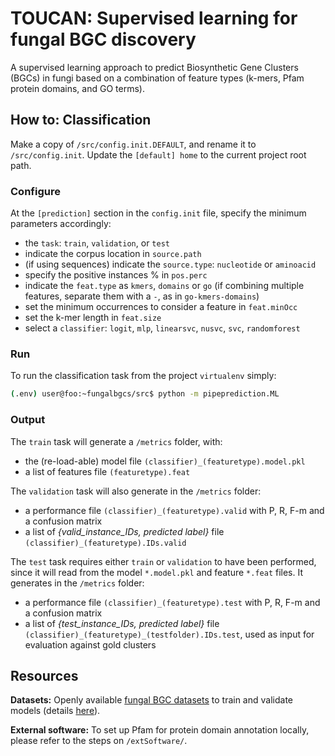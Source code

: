 # **TOUCAN: Supervised learning for fungal BGC discovery**

A supervised learning approach to predict Biosynthetic Gene Clusters (BGCs) in fungi based on a combination of feature types (k-mers, Pfam protein domains, and GO terms). 

## **How to: Classification**

Make a copy of `/src/config.init.DEFAULT`, and rename it to `/src/config.init`. Update the `[default] home` to the current project root path.

### **Configure**

At the `[prediction]` section  in the `config.init` file, specify the minimum parameters accordingly:

- the `task`: `train`, `validation`, or `test` 
- indicate the corpus location in `source.path`
- (if using sequences) indicate the `source.type`: `nucleotide` or `aminoacid`
- specify the positive instances % in `pos.perc`
- indicate the `feat.type` as `kmers`, `domains` or `go` (if combining multiple features, separate them with a `-`, as in `go-kmers-domains`)
- set the minimum occurrences to consider a feature in `feat.minOcc`
- set the k-mer length in `feat.size`
- select a `classifier`: `logit`, `mlp`, `linearsvc`, `nusvc`, `svc`, `randomforest`

### **Run**

To run the classification task from the project `virtualenv` simply:

```bash
(.env) user@foo:~fungalbgcs/src$ python -m pipeprediction.ML
```

### **Output**

The `train` task will generate a `/metrics` folder, with:

- the (re-load-able) model file `(classifier)_(featuretype).model.pkl`
- a list of features file `(featuretype).feat`

The `validation` task will also generate in the `/metrics` folder:

- a performance file `(classifier)_(featuretype).valid` with P, R, F-m and a confusion matrix
- a list of *{valid_instance_IDs, predicted label}* file `(classifier)_(featuretype).IDs.valid`

The `test` task requires either `train` or `validation` to have been performed, since it will read from the model `*.model.pkl` and feature `*.feat` files. It generates in the `/metrics` folder:

- a performance file `(classifier)_(featuretype).test` with P, R, F-m and a confusion matrix
- a list of *{test_instance_IDs, predicted label}* file `(classifier)_(featuretype)_(testfolder).IDs.test`, used as input for evaluation against gold clusters

## **Resources**

**Datasets:** Openly available [fungal BGC datasets](https://github.com/bioinfoUQAM/fungalbgcdata) to train and validate models (details [here](https://arxiv.org/abs/2001.03260)).

**External software:** To set up Pfam for protein domain annotation locally, please refer to the steps on `/extSoftware/`.


